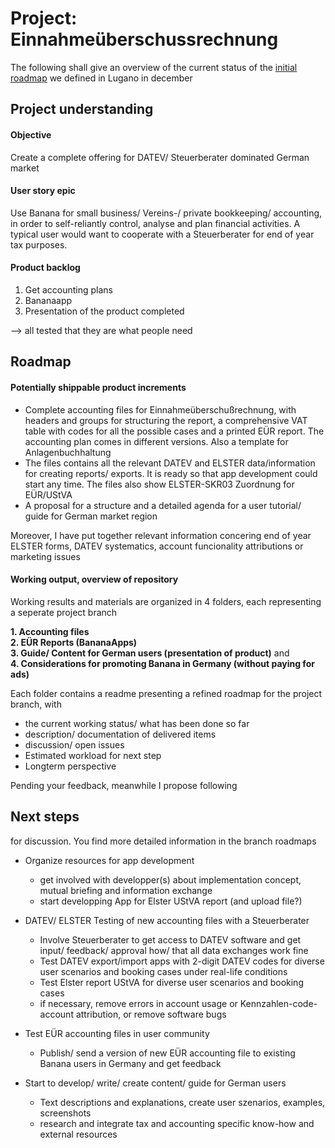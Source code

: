 # Project: Einnahmeüberschussrechnung

The following shall give an overview of the current status of the [initial roadmap](https://github.com/RobertUlb/Germany/blob/patch-1/E%C3%9CRDossier/README_Roadmap_12_18.md "see README_Roadmap_12_18.md") we defined in Lugano in december

## Project understanding

#### Objective
Create a complete offering for DATEV/ Steuerberater dominated German market  

#### User story epic
Use Banana for small business/ Vereins-/ private bookkeeping/ accounting, in order to self-reliantly control, analyse and plan financial activities. A typical user would want to cooperate with a Steuerberater for end of year tax purposes.  

#### Product backlog
1. Get accounting plans
2. Bananaapp
3. Presentation of the product completed  

--> all tested that they are what people need

## Roadmap

#### Potentially shippable product increments
* Complete accounting files for Einnahmeüberschußrechnung, with headers and groups for structuring the report, a comprehensive VAT table with codes for all the possible cases and a printed EÜR report. The accounting plan comes in different versions. Also a template for Anlagenbuchhaltung
* The files contains all the relevant DATEV and ELSTER data/information for creating reports/ exports. It is ready so that app development could start any time. The files also show ELSTER-SKR03 Zuordnung for EÜR/UStVA
* A proposal for a structure and a detailed agenda for a user tutorial/ guide for German market region

Moreover, I have put together relevant information concering end of year ELSTER forms, DATEV systematics, account funcionality attributions or marketing issues

#### Working output, overview of repository

Working results and materials are organized in 4 folders, each representing a seperate project branch

**1. Accounting files**      
**2. EÜR Reports (BananaApps)**      
**3. Guide/ Content for German users (presentation of product)** and       
**4. Considerations for promoting Banana in Germany (without paying for ads)**   

Each folder contains a readme presenting a refined roadmap for the project branch, with

* the current working status/ what has been done so far
* description/ documentation of delivered items
* discussion/ open issues
* Estimated workload for next step
* Longterm perspective

Pending your feedback, meanwhile I propose following

## Next steps
for discussion. You find more detailed information in the branch roadmaps

* Organize resources for app development
    * get involved with developper(s) about implementation concept, mutual briefing and information exchange
    * start developping App for Elster UStVA report (and upload file?)   
       
* DATEV/ ELSTER Testing of new accounting files with a Steuerberater
    * Involve Steuerberater to get access to DATEV software and get input/ feedback/ approval how/ that all data exchanges work fine  
    * Test DATEV export/import apps with 2-digit DATEV codes for diverse user scenarios and booking cases under real-life conditions 
    * Test Elster report UStVA for diverse user scenarios and booking cases
    * if necessary, remove errors in account usage or Kennzahlen-code-account attribution, or remove software bugs

* Test EÜR accounting files in user community
    * Publish/ send a version of new EÜR accounting file to existing Banana users in Germany and get feedback   
 
* Start to develop/ write/ create content/ guide for German users
    * Text descriptions and explanations, create user szenarios, examples, screenshots
    * research and integrate tax and accounting specific know-how and external resources
    
   




